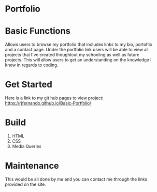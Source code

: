 # Portfolio

# Basic Functions

Allows users to browse my portfolio that includes links to my bio, portoflio and a contact page. Under the portfolio link users will be able to view all projects that I've created thoughtout my schooling as well as future projects. This will allow users to get an understanding on the knowledge I know in regards to coding. 

# Get Started
 
Here is a link to my git hub pages to view project:  https://rjfernando.github.io/Basic-Portfolio/

# Build

1. HTML
2. CSS
3. Media Queries

# Maintenance 

This would be all done by me and you can contact me through the links provided on the site.

